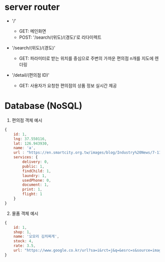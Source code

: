 
# server router
* '/'
  * GET: 메인화면	
  * POST: '/search/(위도)/(경도)'로 리다이렉트

* '/search/(위도)/(경도)'
  * GET: 파라미터로 받는 위치를 중심으로 주변의 가까운 편의점 n개를 지도에 렌더링

* '/detail/(편의점 ID)'
  * GET: 사용자가 요청한 편의점의 상품 정보 실시간 제공 


# Database (NoSQL)

1. 편의점 객체 예시

```javascript
{
    id: 1,
    lng: 37.550116,
    lat: 126.943930,
    name: 'a',
    url : "https://en.smartcity.org.tw/images/blog/Industry%20News/7-11.jpg",
    services: {
        delivery: 0,
        public: 1,
        findChild: 1,
        laundry: 1,
        usedPhone: 0,
        document: 1,
        print: 1,
        flight: 1
    }
}
```

2. 물품 객체 예시
```javascript
{
    id: 1,
    shop: 1,
    name: '오모리 김치찌게',
    stock: 4,
    rate: 3.5,
    url: "https://www.google.co.kr/url?sa=i&rct=j&q=&esrc=s&source=images&cd=&cad=rja&uact=8&ved=2ahUKEwjR8Z6dpofdAhVSUN4KHS7vBIcQjRx6BAgBEAU&url=https%3A%2F%2Fppss.kr%2Farchives%2F145580&psig=AOvVaw1YCwL5lFXpNj3glIr40oLl&ust=1535255409878677"
}
```